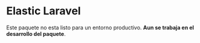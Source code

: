 # Elastic Laravel 
Este paquete no esta listo para un entorno productivo. <strong> Aun se trabaja en el desarrollo del paquete</strong>. 